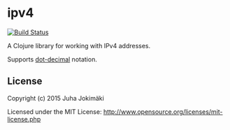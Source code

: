 # ipv4

[![Build Status](https://travis-ci.org/jokimaki/ipv4.svg?branch=master)](https://travis-ci.org/jokimaki/ipv4)

A Clojure library for working with IPv4 addresses.

Supports [dot-decimal](https://en.wikipedia.org/wiki/Dot-decimal_notation) notation.


## License

Copyright (c) 2015 Juha Jokimäki

Licensed under the MIT License:
<http://www.opensource.org/licenses/mit-license.php>

